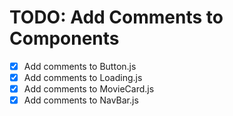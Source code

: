 # TODO: Add Comments to Components

- [x] Add comments to Button.js
- [x] Add comments to Loading.js
- [x] Add comments to MovieCard.js
- [x] Add comments to NavBar.js
